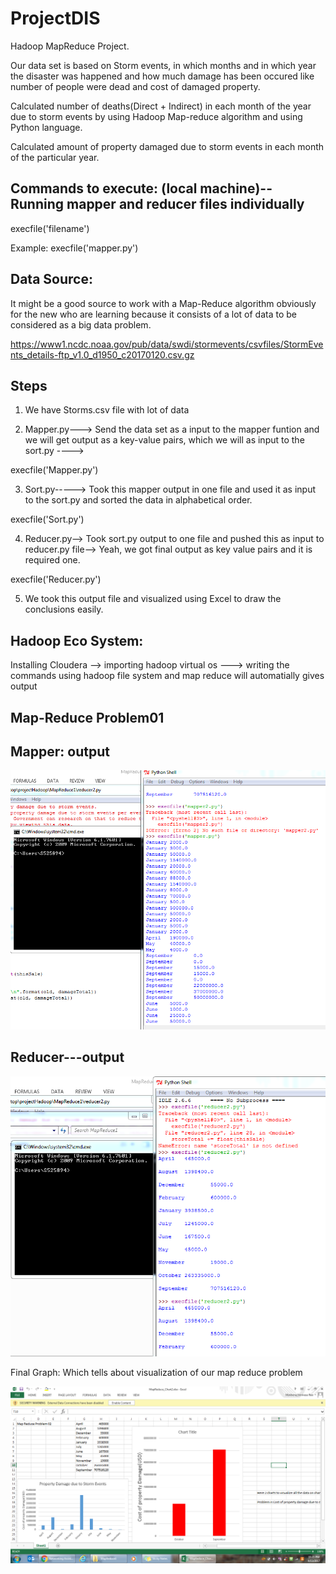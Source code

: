 # ProjectDIS
Hadoop MapReduce Project.


Our data set is based on Storm events, in which months and in which year the disaster was happened and how much damage has been occured like number of people were dead and cost of damaged property. 

Calculated number of deaths(Direct + Indirect) in each month of the year due to storm events by using
Hadoop Map-reduce algorithm and using Python language.

Calculated amount of property damaged due to storm events in each month of the particular year.


Commands to execute: (local machine)--Running mapper and reducer files individually
-----------------------------------
execfile('filename')

Example: execfile('mapper.py')

Data Source:
-----------------------------------

It might be a good source to work with a Map-Reduce algorithm obviously for the new who are learning because it consists of a lot of data to be considered as a big data problem.

https://www1.ncdc.noaa.gov/pub/data/swdi/stormevents/csvfiles/StormEvents_details-ftp_v1.0_d1950_c20170120.csv.gz

Steps
-----------------------------------
1. We  have Storms.csv file with lot of data

2. Mapper.py---> Send the data set as a input to the mapper funtion and we will get output as a key-value pairs, which we will as input to the sort.py  ---->


execfile('Mapper.py')

3. Sort.py-----> Took this mapper output in one file and used it as input to the sort.py and sorted the data in alphabetical order.

execfile('Sort.py')

4. Reducer.py--> Took sort.py output to one file and pushed this as input to reducer.py file--> Yeah, we got final output as key value pairs and it is required one. 

execfile('Reducer.py')

5. We took this output file and visualized using Excel to draw the conclusions easily.

Hadoop Eco System:
-------------------
Installing Cloudera --> importing hadoop virtual os ---> writing the commands using hadoop file system and map reduce will automatially gives output

Map-Reduce Problem01
---------------------------------------------------------------------------------------------------------------------------------------
Mapper: output
--------------
![Alt Mapper output](https://github.com/SrinivasaRaoMakkena/MapReduce-Hadoop/blob/master/MapReduce1_Correct/MapperImage.PNG?raw=true "Mapper Output")

Reducer---output
----------------
![Alt Reducer output](https://github.com/SrinivasaRaoMakkena/MapReduce-Hadoop/blob/master/MapReduce1_Correct/reducerImage.PNG?raw=true "Reducer Output")

Final Graph: Which tells about visualization of our map reduce problem

![Alt Chart PROPERTY_DAMAGE vs Month ](https://github.com/SrinivasaRaoMakkena/MapReduce-Hadoop/blob/master/MapReduce1_Correct/graphImage1.PNG?raw=true "Bar Chart of  PROPERTY_DAMAGE vs Month")
